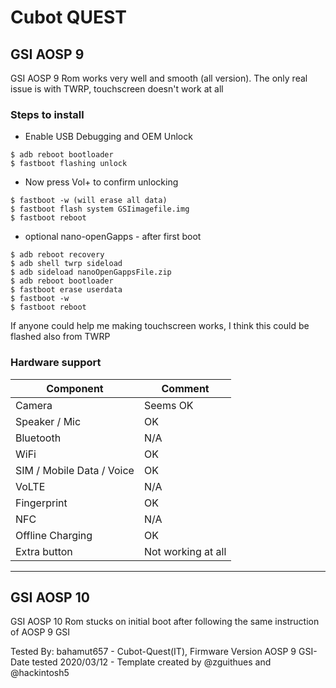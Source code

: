 # Cubot QUEST

## GSI AOSP 9
GSI AOSP 9 Rom works very well and smooth (all version).
The only real issue is with TWRP, touchscreen doesn't work at all

### Steps to install

* Enable USB Debugging and OEM Unlock

 ```
$ adb reboot bootloader
$ fastboot flashing unlock
 ```

* Now press Vol+ to confirm unlocking
 ```
$ fastboot -w (will erase all data)
$ fastboot flash system GSIimagefile.img
$ fastboot reboot
 ```

* optional nano-openGapps - after first boot
 ```
$ adb reboot recovery
$ adb shell twrp sideload
$ adb sideload nanoOpenGappsFile.zip
$ adb reboot bootloader
$ fastboot erase userdata
$ fastboot -w
$ fastboot reboot
 ```

If anyone could help me making touchscreen works, I think this could be flashed also from TWRP

### Hardware support

| Component                 |      Comment                                              |
|---------------------------|-----------------------------------------------------------|
| Camera                    | Seems OK                                                  |
| Speaker / Mic             | OK                                                        |
| Bluetooth                 | N/A                                                       |
| WiFi                      | OK                                                        |
| SIM / Mobile Data / Voice | OK                                                        |
| VoLTE                     | N/A                                                       |
| Fingerprint               | OK                                                        |
| NFC                       | N/A                                                       |
| Offline Charging          | OK                                                        |
| Extra button              | Not working at all                                        |
---

## GSI AOSP 10

GSI AOSP 10 Rom stucks on initial boot after following the same instruction of AOSP 9 GSI


Tested By: bahamut657 - Cubot-Quest(IT), Firmware Version AOSP 9 GSI- Date tested 2020/03/12 - Template created by @zguithues and @hackintosh5

